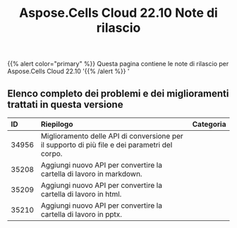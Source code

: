﻿---
title: Aspose.Cells Cloud 22.10 Note di rilascio
second_title: Aspose.Cells Cloud Documen
type: docs
url: /it/aspose-cells-cloud-22-10-release-notes/
description: Aspose.Cells Cloud supporta Excel per creare, convertire, unire, dividere, proteggere, operare su oggetti interni e così via
weight: 12
---
{{% alert color="primary" %}} 
Questa pagina contiene le note di rilascio per Aspose.Cells Cloud 22.10
'{{% /alert %}} '
## **Elenco completo dei problemi e dei miglioramenti trattati in questa versione**

|**ID**|**Riepilogo**|**Categoria**|
|:- |:- |:- |
|34956 | Miglioramento delle API di conversione per il supporto di più file e dei parametri del corpo.|
|35208 | Aggiungi nuovo API per convertire la cartella di lavoro in markdown.|
|35209 | Aggiungi nuovo API per convertire la cartella di lavoro in html.|
|35210 | Aggiungi nuovo API per convertire la cartella di lavoro in pptx.|
